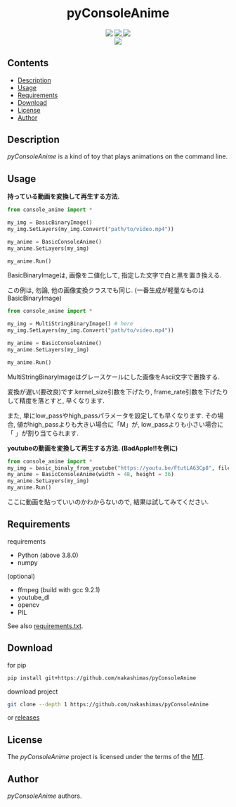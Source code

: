 

<h1 align="center">
  <br>
  pyConsoleAnime
  <br>
</h1>

<h4 align="center"></h4>

<p align="center">
  <a>
    <img src="https://img.shields.io/badge/build-passing-brightgreen">
  </a>
  <a href="https://github.com/nakashimas/pyConsoleAnime/releases">
    <img src="https://img.shields.io/badge/releace-v0.0.0-58839b.svg?style=flat">
  </a>
  <a href="./LICENSE">
    <img src="http://img.shields.io/badge/license-MIT-blue.svg?style=flat">
  </a>
  <br>
  <a>
    <img src="https://img.shields.io/badge/platform-win--32%20%7C%20win--64%20%7C%20CentOS-lightgrey">
  </a>
</p>

<h2> Contents </h2>

- [Description](#description)
- [Usage](#usage)
- [Requirements](#requirements)
- [Download](#download)
- [License](#license)
- [Author](#author)

## Description

_pyConsoleAnime_ is a kind of toy that plays animations on the command line.

## Usage

**持っている動画を変換して再生する方法.**

```py
from console_anime import *

my_img = BasicBinaryImage()
my_img.SetLayers(my_img.Convert("path/to/video.mp4"))

my_anime = BasicConsoleAnime()
my_anime.SetLayers(my_img)

my_anime.Run()
```

BasicBinaryImageは, 画像を二値化して, 指定した文字で白と黒を置き換える.

この例は, 勿論, 他の画像変換クラスでも同じ.
(一番生成が軽量なものはBasicBinaryImage)

```py
from console_anime import *

my_img = MultiStringBinaryImage() # here
my_img.SetLayers(my_img.Convert("path/to/video.mp4"))

my_anime = BasicConsoleAnime()
my_anime.SetLayers(my_img)

my_anime.Run()
```

MultiStringBinaryImageはグレースケールにした画像をAscii文字で置換する.

変換が遅い(要改良)です.kernel_size引数を下げたり, frame_rate引数を下げたりして精度を落とすと,
早くなります. 

また, 単にlow_passやhigh_passパラメータを設定しても早くなります. その場合, 値がhigh_passよりも大きい場合に「M」が, low_passよりも小さい場合に「 」が割り当てられます.

**youtubeの動画を変換して再生する方法. (BadApple!!を例に)**

```py
from console_anime import *
my_img = basic_binaly_from_youtube("https://youtu.be/FtutLA63Cp8", filename = "./tmp.mp4", width = 48, height = 36)
my_anime = BasicConsoleAnime(width = 48, height = 36)
my_anime.SetLayers(my_img)
my_anime.Run()
```

ここに動画を貼っていいのかわからないので, 結果は試してみてください.

## Requirements

requirements

- Python (above 3.8.0)
- numpy

(optional)

- ffmpeg (build with gcc 9.2.1)
- youtube_dl
- opencv
- PIL


See also [requirements.txt](./requirements.txt).

## Download

for pip

```sh
pip install git+https://github.com/nakashimas/pyConsoleAnime
```

download project

```sh
git clone --depth 1 https://github.com/nakashimas/pyConsoleAnime
```

or [releases](https://github.com/nakashimas/pyConsoleAnime/releases)

## License

The _pyConsoleAnime_ project is licensed under the terms of the [MIT](./LICENSE).

## Author

_pyConsoleAnime_ authors.
